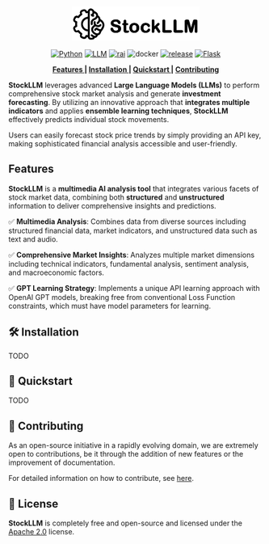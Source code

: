 
<p align="center">
    <img src = "docs/img/stockllm-logo.png" style="width: 50%; "></img>

</p>

<p align="center">
    <a href="#"><img alt="Python"  src="https://img.shields.io/badge/python-3.9+%20-%23F7DF1E.svg?logo=python&logoColor=black"></a>
    <a href="#"><img alt="LLM"  src="https://img.shields.io/badge/LLM Application%20-%23E34F26.svg?logo=LLM Application&logoColor=white"></a>
     <a href="#"><img alt="rai" src="https://img.shields.io/badge/Responsible-AI%20-%23E34F26.svg?logo=Responsible-AI&logoColor=white"></a>
    <img alt="docker" src="https://img.shields.io/badge/-docker-276DC3?style=flat-square&logo=docker&logoColor=white" />
    <a href="#"><img alt="release" src="https://img.shields.io/badge/release-0.0.0%20-%2300599C.svg?logo=release-0.0.0%2B%2B&logoColor=white"></a>
    <a href="#"><img alt="Flask" src="https://img.shields.io/badge/-Flask-271DA2?style=flat-square&logo=flask&logoColor=white"></a>
</p>

<p align="center">
    <b>
        <a href=##Features > Features </a>|
        <a href=##Installation> Installation </a>|
        <a href=##Quickstart> Quickstart </a>|
        <a href=##Contributing> Contributing </a>
    </b>
</p>


**StockLLM** leverages advanced **Large Language Models (LLMs)** to perform comprehensive stock market analysis and generate **investment forecasting**. By utilizing an innovative approach that **integrates multiple indicators** and applies **ensemble learning techniques**, **StockLLM** effectively predicts individual stock movements.

Users can easily forecast stock price trends by simply providing an API key, making sophisticated financial analysis accessible and user-friendly.

## Features

**StockLLM** is a **multimedia AI analysis tool** that integrates various facets of stock market data, combining both **structured** and **unstructured** information to deliver comprehensive insights and predictions.

:white_check_mark: **Multimedia Analysis**: Combines data from diverse sources including structured financial data, market indicators, and unstructured data such as text and audio.

:white_check_mark: **Comprehensive Market Insights**: Analyzes multiple market dimensions including technical indicators, fundamental analysis, sentiment analysis, and macroeconomic factors.

:white_check_mark: **GPT Learning Strategy**: Implements a unique API learning approach with OpenAI GPT models, breaking free from conventional Loss Function constraints, which must have model parameters for learning.

## 🛠️ Installation

TODO

## :rocket: Quickstart

TODO

## 💁 Contributing

As an open-source initiative in a rapidly evolving domain, we are extremely open to contributions, be it through the addition of new features or the improvement of documentation.

For detailed information on how to contribute, see [here](CONTRIBUTING.md).

## :bookmark_tabs: License

**StockLLM** is completely free and open-source and licensed under the [Apache 2.0](./LICENSE) license.
